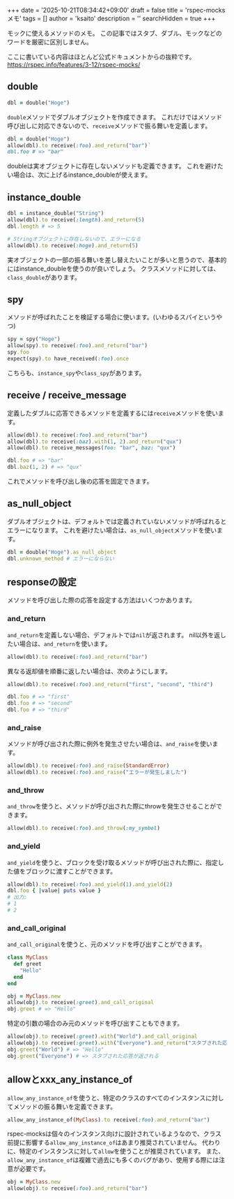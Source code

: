 +++
date = '2025-10-21T08:34:42+09:00'
draft = false
title = 'rspec-mocksメモ'
tags = []
author = 'ksaito'
description = ''
searchHidden = true
+++

モックに使えるメソッドのメモ。
この記事ではスタブ、ダブル、モックなどのワードを厳密に区別しません。

ここに書いている内容はほとんど公式ドキュメントからの抜粋です。
https://rspec.info/features/3-12/rspec-mocks/

## double

```ruby
dbl = double("Hoge")
```

`double`メソッドでダブルオブジェクトを作成できます。
これだけではメソッド呼び出しに対応できないので、`receive`メソッドで振る舞いを定義します。

```ruby
dbl = double("Hoge")
allow(dbl).to receive(:foo).and_return("bar")`
dbl.foo # => "bar"
```

doubleは実オブジェクトに存在しないメソッドも定義できます。
これを避けたい場合は、次に上げるinstance_doubleが使えます。

## instance_double

```ruby
dbl = instance_double("String")
allow(dbl).to receive(:length).and_return(5)
dbl.length # => 5

# Stringオブジェクトに存在しないので、エラーになる
allow(dbl).to receive(:hoge).and_return(5)
```

実オブジェクトの一部の振る舞いを差し替えたいことが多いと思うので、基本的にはinstance_doubleを使うのが良いでしょう。
クラスメソッドに対しては、`class_double`があります。

## spy

メソッドが呼ばれたことを検証する場合に使います。(いわゆるスパイというやつ)

```ruby
spy = spy("Hoge")
allow(spy).to receive(:foo).and_return("bar")
spy.foo
expect(spy).to have_received(:foo).once
```

こちらも、`instance_spy`や`class_spy`があります。

## receive / receive_message

定義したダブルに応答できるメソッドを定義するには`receive`メソッドを使います。

```ruby
allow(dbl).to receive(:foo).and_return("bar")
allow(dbl).to receive(:baz).with(1, 2).and_return("qux")
allow(dbl).to receive_messages(foo: "bar", baz: "qux")

dbl.foo # => "bar"
dbl.baz(1, 2) # => "qux" 
```

これでメソッドを呼び出し後の応答を固定できます。

## as_null_object

ダブルオブジェクトは、デフォルトでは定義されていないメソッドが呼ばれるとエラーになります。
これを避けたい場合は、`as_null_object`メソッドを使います。

```ruby
dbl = double("Hoge").as_null_object
dbl.unknown_method # エラーにならない
```

## responseの設定
メソッドを呼び出した際の応答を設定する方法はいくつかあります。
### and_return

`and_return`を定義しない場合、デフォルトでは`nil`が返されます。
nil以外を返したい場合は、`and_return`を使います。
```ruby
allow(dbl).to receive(:foo).and_return("bar")
```

異なる返却値を順番に返したい場合は、次のようにします。

```ruby
allow(dbl).to receive(:foo).and_return("first", "second", "third")

dbl.foo # => "first"
dbl.foo # => "second"
dbl.foo # => "third"
```

### and_raise

メソッドが呼び出された際に例外を発生させたい場合は、`and_raise`を使います。

```ruby
allow(dbl).to receive(:foo).and_raise(StandardError)
allow(dbl).to receive(:foo).and_raise("エラーが発生しました")
```

### and_throw

`and_throw`を使うと、メソッドが呼び出された際にthrowを発生させることができます。

```ruby
allow(dbl).to receive(:foo).and_throw(:my_symbol)
```

### and_yield

`and_yield`を使うと、ブロックを受け取るメソッドが呼び出された際に、指定した値をブロックに渡すことができます。

```ruby
allow(dbl).to receive(:foo).and_yield(1).and_yield(2)
dbl.foo { |value| puts value }
# 出力:
# 1
# 2
```


### and_call_original

`and_call_original`を使うと、元のメソッドを呼び出すことができます。

```ruby
class MyClass
  def greet
    "Hello"
  end
end

obj = MyClass.new
allow(obj).to receive(:greet).and_call_original
obj.greet # => "Hello"
```

特定の引数の場合のみ元のメソッドを呼び出すこともできます。

```ruby
allow(obj).to receive(:greet).with("World").and_call_original
allow(obj).to receive(:greet).with("Everyone").and_return("スタブされた応答が返される")
obj.greet("World") # => "Hello"
obj.greet("Everyone") # => スタブされた応答が返される
```

## allowとxxx_any_instance_of

`allow_any_instance_of`を使うと、特定のクラスのすべてのインスタンスに対してメソッドの振る舞いを定義できます。

```ruby
allow_any_instance_of(MyClass).to receive(:foo).and_return("bar")
```

rspec-mocksは個々のインスタンス向けに設計されているようなので、クラス前提に影響する`allow_any_instance_of`はあまり推奨されていません。
代わりに、特定のインスタンスに対して`allow`を使うことが推奨されています。
また、`allow_any_instance_of`は複雑で過去にも多くのバグがあり、使用する際には注意が必要です。

```ruby
obj = MyClass.new
allow(obj).to receive(:foo).and_return("bar")
```

